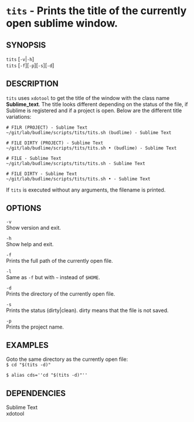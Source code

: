 # `tits` - Prints the title of the currently open sublime window.

SYNOPSIS
--------

`tits` [`-v`|`-h`]  
`tits` [`-f`][`-p`][`-s`][`-d`]  

DESCRIPTION
-----------

`tits` uses `xdotool` to get the title of the window with the
class name **Sublime_text**. The title looks different depending
on the status of the file, if Sublime is registered and if a project
is open. Below are the different title variations:  

``` text
# FILR (PROJECT) - Sublime Text
~/git/lab/budlime/scripts/tits/tits.sh (budlime) - Sublime Text

# FILE DIRTY (PROJECT) - Sublime Text
~/git/lab/budlime/scripts/tits/tits.sh • (budlime) - Sublime Text

# FILE - Sublime Text
~/git/lab/budlime/scripts/tits/tits.sh - Sublime Text

# FILE DIRTY - Sublime Text
~/git/lab/budlime/scripts/tits/tits.sh • - Sublime Text
```

If `tits` is executed without any arguments, the filename is printed.  


OPTIONS
-------

`-v`  
Show version and exit.

`-h`  
Show help and exit.

`-f`  
Prints the full path of the currently open file.

`-l`  
Same as `-f` but with `~` instead of `$HOME`.

`-d`  
Prints the directory of the currently open file.

`-s`  
Prints the status (dirty|clean). dirty means that the file is not saved.

`-p`  
Prints the project name.

EXAMPLES
--------

Goto the same directory as the currently open file:  
`$ cd "$(tits -d)"`  

`$ alias cds=''cd "$(tits -d)"''`  

DEPENDENCIES
------------

Sublime Text  
xdotool  
